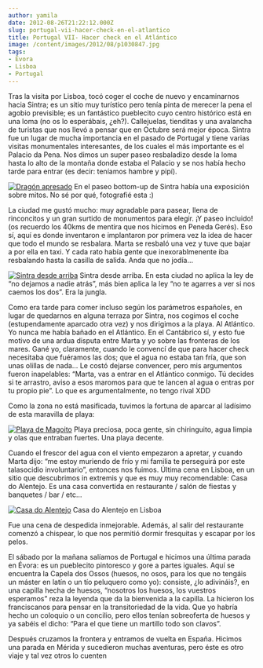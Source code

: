 ```yaml
---
author: yamila
date: 2012-08-26T21:22:12.000Z
slug: portugal-vii-hacer-check-en-el-atlantico
title: Portugal VII- Hacer check en el Atlántico
image: /content/images/2012/08/p1030847.jpg
tags:
- Évora
- Lisboa
- Portugal
---
```



Tras la visita por Lisboa, tocó coger el coche de nuevo y encaminarnos hacia Sintra; es un sitio muy turístico pero tenía pinta de merecer la pena el agobio previsible; es un fantástico pueblecito cuyo centro histórico está en una loma (no os lo esperábais, ¿eh?). Callejuelas, tienditas y una avalancha de turistas que nos llevó a pensar que en Octubre será mejor época. Sintra fue un lugar de mucha importancia en el pasado de Portugal y tiene varias visitas monumentales interesantes, de los cuales el más importante es el Palacio da Pena. Nos dimos un super paseo resbaladizo desde la loma hasta lo alto de la montaña donde estaba el Palacio y se nos había hecho tarde para entrar (es decir: teníamos hambre y pipí).

[![](/content/images/2012/08/p1030847.jpg "Dragón apresado")](/content/images/2012/08/p1030847.jpg#full)
En el paseo bottom-up de Sintra había una exposición sobre mitos. No sé por qué, fotografié esta :)

La ciudad me gustó mucho: muy agradable para pasear, llena de rinconcitos y un gran surtido de monumentos para elegir. ¡Y paseo incluido! (os recuerdo los 40kms de mentira que nos hicimos en Peneda Gerés). Eso sí, aquí es donde inventaron e implantaron por primera vez la idea de hacer que todo el mundo se resbalara. Marta se resbaló una vez y tuve que bajar a por ella en taxi. Y cada rato había gente que inexorablmenente iba resbalando hasta la casilla de salida. Anda que no jodía…

[![](/content/images/2012/08/p1030848.jpg "Sintra desde arriba")](/content/images/2012/08/p1030848.jpg#small)
Sintra desde arriba. En esta ciudad no aplica la ley de “no dejamos a nadie atrás”, más bien aplica la ley “no te agarres a ver si nos caemos los dos”. Era la jungla.

Como era tarde para comer incluso según los parámetros españoles, en lugar de quedarnos en alguna terraza por Sintra, nos cogimos el coche (estupendamente aparcado otra vez) y nos dirigimos a la playa. Al Atlántico. Yo nunca me había bañado en el Atlántico. En el Cantábrico sí, y esto fue motivo de una ardua disputa entre Marta y yo sobre las fronteras de los mares. Gané yo, claramente, cuando le convencí de que para hacer check necesitaba que fuéramos las dos; que el agua no estaba tan fría, que son unas olillas de nada… Le costó dejarse convencer, pero mis argumentos fueron inapelables: “Marta, vas a entrar en el Atlántico conmigo. Tú decides si te arrastro, aviso a esos maromos para que te lancen al agua o entras por tu propio pie”. Lo que es argumentalmente, no tengo rival XDD

Como la zona no está masificada, tuvimos la fortuna de aparcar al ladísimo de esta maravilla de playa:

[![](/content/images/2012/08/p1030874.jpg "Playa de Magoito")](/content/images/2012/08/p1030874.jpg#full)
Playa preciosa, poca gente, sin chiringuito, agua limpia y olas que entraban fuertes. Una playa decente.

Cuando el frescor del agua con el viento empezaron a apretar, y cuando Marta dijo: “me estoy muriendo de frío y mi familia te perseguirá por este talasocidio involuntario”, entonces nos fuimos. Última cena en Lisboa, en un sitio que descubrimos in extremis y que es muy muy recomendable: Casa do Alentejo. Es una casa convertida en restaurante / salón de fiestas y banquetes / bar / etc…

[![](/content/images/2012/08/casadoalentejo.jpg "Casa do Alentejo")](/content/images/2012/08/casadoalentejo.jpg#small)
Casa do Alentejo en Lisboa

Fue una cena de despedida inmejorable. Además, al salir del restaurante comenzó a chispear, lo que nos permitió dormir fresquitas y escapar por los pelos.

El sábado por la mañana salíamos de Portugal e hicimos una última parada en Évora: es un pueblecito pintoresco y gore a partes iguales. Aquí se encuentra la Capela dos Ossos (huesos, no osos, para los que no tengáis un máster en latín o un tío peluquero como yo): consiste, ¿lo adivináis?, en una capilla hecha de huesos, “nosotros los huesos, los vuestros esperamos” reza la leyenda que da la bienvenida a la capilla. La hicieron los franciscanos para pensar en la transitoriedad de la vida. Que yo habría hecho un coloquio o un concilio, pero ellos tenían sobreoferta de huesos y ya sabéis el dicho: “Para el que tiene un martillo todo son clavos”.

Después cruzamos la frontera y entramos de vuelta en España. Hicimos una parada en Mérida y sucedieron muchas aventuras, pero éste es otro viaje y tal vez otros lo cuenten 


